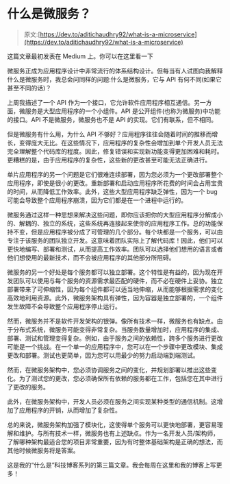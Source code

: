 # 什么是微服务？

> 原文:[https://dev.to/aditichaudhry92/what-is-a-microservice](https://dev.to/aditichaudhry92/what-is-a-microservice)

这篇文章最初发表在 Medium 上。你可以在这里看一下

微服务正成为应用程序设计中非常流行的体系结构设计。但每当有人试图向我解释什么是微服务时，我总会问同样的问题:什么是微服务，它与 API 有何不同(如果它甚至不同的话)？

上周我描述了一个 API 作为一个接口，它允许软件应用程序相互通信。另一方面，微服务是大型应用程序的一个小组件。API 是公开组件(也称为微服务)中功能的接口。API 不是微服务，微服务也不是 API 的实现。它们有联系，但不相同。

但是微服务有什么用，为什么 API 不够好？应用程序往往会随着时间的推移而增长，变得庞大无比。在这些情况下，应用程序的复杂性会增加到单个开发人员无法完全理解整个代码库的程度。因此，修复错误和实现新功能变得更加困难和耗时。更糟糕的是，由于应用程序的复杂性，这些新的更改甚至可能无法正确进行。

单片应用程序的另一个问题是它们很难连续部署，因为您必须为一个更改部署整个应用程序，即使是很小的更改。重新部署和启动应用程序所花费的时间会占用宝贵的时间，从而降低工作效率。此外，这些大型应用程序缺乏弹性，因为一个 bug 可能会导致整个应用程序崩溃，因为它们都是在一个进程中运行的。

微服务通过这样一种思想来解决这些问题，即你应该把你的大型应用程序分解成小的、解耦的、独立的系统，这些系统再连接起来使你的应用程序工作。总的功能保持不变，但是应用程序被分成了可管理的几个部分。每个块都是一个服务，可以由专注于该服务的团队独立开发。这意味着团队实际上了解代码库！因此，他们可以更快地编写、部署和测试，从而提高工作效率。团队可以选择他们想用的语言或者他们想使用的最新技术，而不会被应用程序的其他部分所阻碍。

微服务的另一个好处是每个服务都可以独立部署。这个特性是有益的，因为现在开发团队可以使用与每个服务的资源需求最匹配的硬件，而不必在硬件上妥协。独立部署带来了可伸缩性，因为每个组件都可以适当地伸缩，从而能够根据需求的变化高效地利用资源。此外，微服务架构具有弹性，因为容器是独立部署的，一个组件发生故障不会导致整个应用程序停止运行。

然而，微服务并不是软件开发架构的银弹。像所有技术一样，微服务也有缺点。由于分布式系统，微服务可能变得非常复杂。当服务数量增加时，应用程序的集成、部署、测试和管理变得复杂。例如，由于服务之间的依赖性，跨多个服务进行更改可能是一个挑战。在一个单一的应用程序中，您可以在一个步骤中更改模块、集成更改和部署。测试也更简单，因为您可以用最少的努力启动端到端测试。

然而，在微服务架构中，您必须协调服务之间的变化，并规划部署以推出这些变化。为了测试您的更改，您必须确保所有依赖的服务都在工作，包括您在其中进行了更改的服务。

此外，在微服务架构中，开发人员必须在服务之间实现某种类型的通信机制。这增加了应用程序的开销，从而增加了复杂性。

总的来说，微服务架构加强了模块化，这使得单个服务可以更快地部署，更容易理解和维护。与所有技术一样，微服务也有上述缺点。作为一名开发人员/架构师，了解哪种架构最适合您的项目非常重要，因为有时整体基础架构是正确的想法，而其他时候微服务将是答案。

这是我的“什么是”科技博客系列的第三篇文章。我会每周在这里和我的博客上写更多！